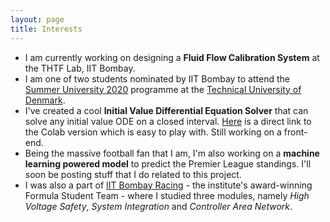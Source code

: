 ```yaml
---
layout: page
title: Interests
---
```


- I am currently working on designing a **Fluid Flow Calibration System** at the THTF Lab, IIT Bombay.
- I am one of two students nominated by IIT Bombay to attend the [Summer University 2020](https://www.dtu.dk/english/Education/Incoming-students/Summer-University) programme at the [Technical University of Denmark](https://www.dtu.dk/english/).
- I've created a cool **Initial Value Differential Equation Solver** that can solve any initial value ODE on a closed interval. [Here](https://colab.research.google.com/drive/1AplMvJAHl-Jf4n7aue7hspnsxFw3YVMm) is a direct link to the Colab version which is easy to play with. Still working on a front-end.
- Being the massive football fan that I am, I'm also working on a **machine learning powered model** to predict the Premier League standings. I'll soon be posting stuff that I do related to this project.
- I was also a part of [IIT Bombay Racing](https://www.iitbracing.org/) - the institute's award-winning Formula Student Team - where I studied three modules, namely *High Voltage Safety*, *System Integration* and *Controller Area Network*.

